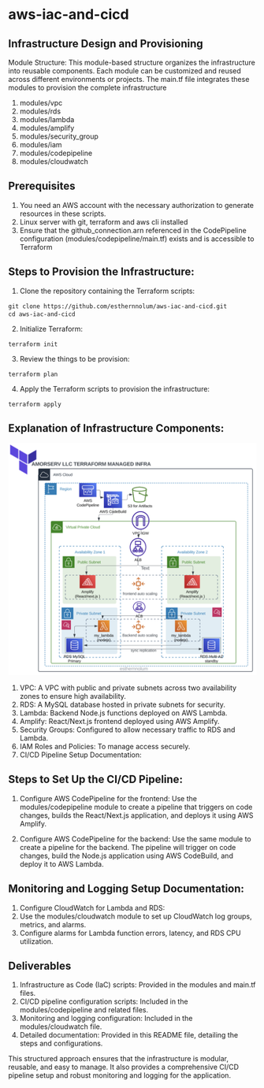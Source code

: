 # aws-iac-and-cicd

## Infrastructure Design and Provisioning
Module Structure: This module-based structure organizes the infrastructure into reusable components. Each module can be customized and reused across different environments or projects. The main.tf file integrates these modules to provision the complete infrastructure
1. modules/vpc
2. modules/rds
3. modules/lambda
4. modules/amplify
5. modules/security_group
6. modules/iam
7. modules/codepipeline
8. modules/cloudwatch

## Prerequisites
1. You need an AWS account with the necessary authorization to generate resources in these scripts.
2. Linux server with git, terraform and aws cli installed
3. Ensure that the github_connection.arn referenced in the CodePipeline configuration (modules/codepipeline/main.tf) exists and is accessible to Terraform

## Steps to Provision the Infrastructure:

1. Clone the repository containing the Terraform scripts:
```
git clone https://github.com/esthernnolum/aws-iac-and-cicd.git
cd aws-iac-and-cicd
```
2. Initialize Terraform:
```
terraform init
```
3. Review the things to be provision:
```
terraform plan
``` 
4. Apply the Terraform scripts to provision the infrastructure:
```
terraform apply
```

## Explanation of Infrastructure Components:

![alt text](https://github.com/esthernnolum/aws-iac-and-cicd/blob/main/Terraform-infra-architecture.png?raw=true)

1. VPC: A VPC with public and private subnets across two availability zones to ensure high availability.
2. RDS: A MySQL database hosted in private subnets for security.
3. Lambda: Backend Node.js functions deployed on AWS Lambda.
4. Amplify: React/Next.js frontend deployed using AWS Amplify.
5. Security Groups: Configured to allow necessary traffic to RDS and Lambda.
6. IAM Roles and Policies: To manage access securely.
7. CI/CD Pipeline Setup Documentation:

## Steps to Set Up the CI/CD Pipeline:

1. Configure AWS CodePipeline for the frontend:
Use the modules/codepipeline module to create a pipeline that triggers on code changes, builds the React/Next.js application, and deploys it using AWS Amplify.

2. Configure AWS CodePipeline for the backend:
Use the same module to create a pipeline for the backend. The pipeline will trigger on code changes, build the Node.js application using AWS CodeBuild, and deploy it to AWS Lambda.

## Monitoring and Logging Setup Documentation: 
1. Configure CloudWatch for Lambda and RDS:
2. Use the modules/cloudwatch module to set up CloudWatch log groups, metrics, and alarms.
3. Configure alarms for Lambda function errors, latency, and RDS CPU utilization.

## Deliverables
1. Infrastructure as Code (IaC) scripts: Provided in the modules and main.tf files.
2. CI/CD pipeline configuration scripts: Included in the modules/codepipeline and related files.
3. Monitoring and logging configuration: Included in the modules/cloudwatch file.
4. Detailed documentation: Provided in this README file, detailing the steps and configurations.

This structured approach ensures that the infrastructure is modular, reusable, and easy to manage. It also provides a comprehensive CI/CD pipeline setup and robust monitoring and logging for the application.